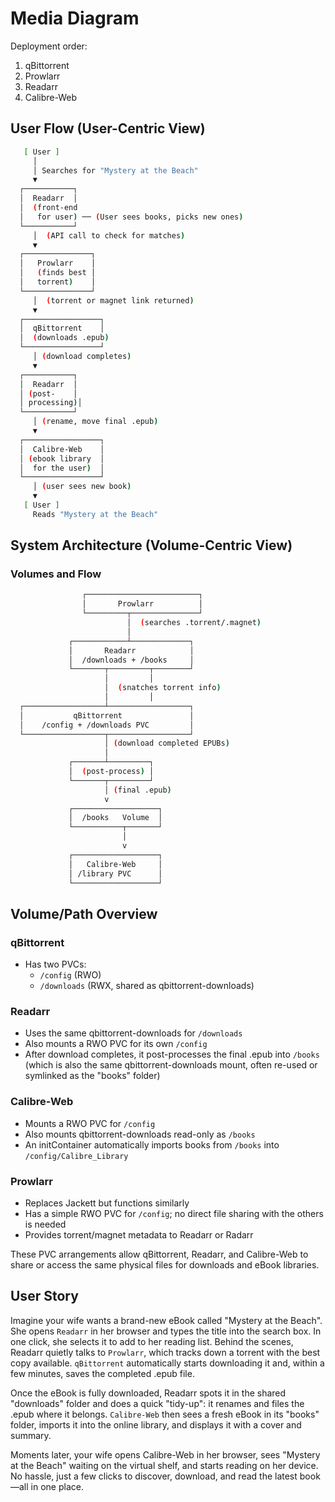 # Media Diagram

Deployment order:

1. qBittorrent
1. Prowlarr
1. Readarr
1. Calibre-Web

## User Flow (User-Centric View)

```sh
   [ User ]
     │
     │ Searches for "Mystery at the Beach"
     ▼
  ┌───────────┐
  │  Readarr  │
  │  (front-end
  │   for user) ── (User sees books, picks new ones)
  └───────────┘
     │  (API call to check for matches)
     ▼
  ┌───────────────┐
  │   Prowlarr    │
  │   (finds best │
  │   torrent)    │
  └───────────────┘
     │  (torrent or magnet link returned)
     ▼
  ┌─────────────────┐
  │  qBittorrent    │
  │  (downloads .epub)
  └─────────────────┘
     │ (download completes)
     ▼
  ┌───────────┐
  │  Readarr  │
  │ (post-    │
  │ processing)│
  └───────────┘
     │ (rename, move final .epub)
     ▼
  ┌─────────────────┐
  │  Calibre-Web    │
  │ (ebook library  │
  │  for the user)  │
  └─────────────────┘
     │ (user sees new book)
     ▼
   [ User ]
     Reads "Mystery at the Beach"
```

## System Architecture (Volume-Centric View)

### Volumes and Flow

```sh
                ┌─────────────────────────┐
                │       Prowlarr          │
                └─────────┬───────────────┘
                          │  (searches .torrent/.magnet)
                          │
             ┌────────────┴─────────────┐
             │       Readarr            │
             │  /downloads + /books     │
             └───────┬─────────┬────────┘
                     │         │
                     │  (snatches torrent info)
                     │         │
  ┌──────────────────┴──────────────────┐
  │           qBittorrent               │
  │    /config + /downloads PVC         │
  └──────────────────┬──────────────────┘
                     │ (download completed EPUBs)
                     │
             ┌───────┴─────────┐
             │  (post-process) │
             └───────┬─────────┘
                     │ (final .epub)
                     v
             ┌───────────────────┐
             │  /books   Volume  │
             └───────────┬───────┘
                         │
                         v
             ┌───────────────────┐
             │   Calibre-Web     │
             │ /library PVC      │
             └───────────────────┘
```

## Volume/Path Overview

### qBittorrent

- Has two PVCs:
  - `/config` (RWO)
  - `/downloads` (RWX, shared as qbittorrent-downloads)

### Readarr

- Uses the same qbittorrent-downloads for `/downloads`
- Also mounts a RWO PVC for its own `/config`
- After download completes, it post-processes the final .epub into `/books`
  (which is also the same qbittorrent-downloads mount, often re-used or
  symlinked as the "books" folder)

### Calibre-Web

- Mounts a RWO PVC for `/config`
- Also mounts qbittorrent-downloads read-only as `/books`
- An initContainer automatically imports books from `/books` into
  `/config/Calibre_Library`

### Prowlarr

- Replaces Jackett but functions similarly
- Has a simple RWO PVC for `/config`; no direct file sharing with the others is
  needed
- Provides torrent/magnet metadata to Readarr or Radarr

These PVC arrangements allow qBittorrent, Readarr, and Calibre-Web to share or
access the same physical files for downloads and eBook libraries.

## User Story

Imagine your wife wants a brand-new eBook called "Mystery at the Beach". She
opens `Readarr` in her browser and types the title into the search box. In one
click, she selects it to add to her reading list. Behind the scenes, Readarr
quietly talks to `Prowlarr`, which tracks down a torrent with the best copy
available. `qBittorrent` automatically starts downloading it and, within a few
minutes, saves the completed .epub file.

Once the eBook is fully downloaded, Readarr spots it in the shared "downloads"
folder and does a quick "tidy-up": it renames and files the .epub where it
belongs. `Calibre-Web` then sees a fresh eBook in its "books" folder, imports it
into the online library, and displays it with a cover and summary.

Moments later, your wife opens Calibre-Web in her browser, sees "Mystery at the
Beach" waiting on the virtual shelf, and starts reading on her device. No
hassle, just a few clicks to discover, download, and read the latest book—all in
one place.

